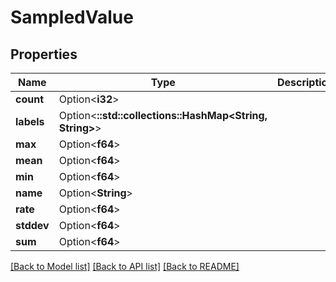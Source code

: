 # SampledValue

## Properties

| Name       | Type                                                    | Description | Notes      |
| ---------- | ------------------------------------------------------- | ----------- | ---------- |
| **count**  | Option<**i32**>                                         |             | [optional] |
| **labels** | Option<**::std::collections::HashMap<String, String>**> |             | [optional] |
| **max**    | Option<**f64**>                                         |             | [optional] |
| **mean**   | Option<**f64**>                                         |             | [optional] |
| **min**    | Option<**f64**>                                         |             | [optional] |
| **name**   | Option<**String**>                                      |             | [optional] |
| **rate**   | Option<**f64**>                                         |             | [optional] |
| **stddev** | Option<**f64**>                                         |             | [optional] |
| **sum**    | Option<**f64**>                                         |             | [optional] |

[[Back to Model list]](../README.md#documentation-for-models)
[[Back to API list]](../README.md#documentation-for-api-endpoints)
[[Back to README]](../README.md)
